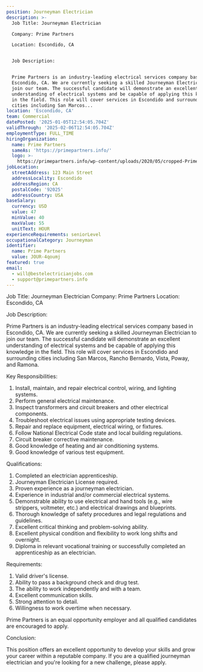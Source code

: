 ```yaml
---
position: Journeyman Electrician
description: >-
  Job Title: Journeyman Electrician

  Company: Prime Partners

  Location: Escondido, CA


  Job Description:


  Prime Partners is an industry-leading electrical services company based in
  Escondido, CA. We are currently seeking a skilled Journeyman Electrician to
  join our team. The successful candidate will demonstrate an excellent
  understanding of electrical systems and be capable of applying this knowledge
  in the field. This role will cover services in Escondido and surrounding
  cities including San Marcos...
location: 'Escondido, CA'
team: Commercial
datePosted: '2025-01-05T12:54:05.704Z'
validThrough: '2025-02-06T12:54:05.704Z'
employmentType: FULL_TIME
hiringOrganization:
  name: Prime Partners
  sameAs: 'https://primepartners.info/'
  logo: >-
    https://primepartners.info/wp-content/uploads/2020/05/cropped-Prime-Partners-Logo-NO-BG-1-1.png
jobLocation:
  streetAddress: 123 Main Street
  addressLocality: Escondido
  addressRegion: CA
  postalCode: '92025'
  addressCountry: USA
baseSalary:
  currency: USD
  value: 47
  minValue: 40
  maxValue: 55
  unitText: HOUR
experienceRequirements: seniorLevel
occupationalCategory: Journeyman
identifier:
  name: Prime Partners
  value: JOUR-4qoumj
featured: true
email:
  - will@bestelectricianjobs.com
  - support@primepartners.info
---
```




Job Title: Journeyman Electrician
Company: Prime Partners
Location: Escondido, CA

Job Description:

Prime Partners is an industry-leading electrical services company based in Escondido, CA. We are currently seeking a skilled Journeyman Electrician to join our team. The successful candidate will demonstrate an excellent understanding of electrical systems and be capable of applying this knowledge in the field. This role will cover services in Escondido and surrounding cities including San Marcos, Rancho Bernardo, Vista, Poway, and Ramona. 

Key Responsibilities:

1. Install, maintain, and repair electrical control, wiring, and lighting systems.
2. Perform general electrical maintenance.
3. Inspect transformers and circuit breakers and other electrical components.
4. Troubleshoot electrical issues using appropriate testing devices.
5. Repair and replace equipment, electrical wiring, or fixtures.
6. Follow National Electrical Code state and local building regulations.
7. Circuit breaker corrective maintenance.
8. Good knowledge of heating and air conditioning systems.
9. Good knowledge of various test equipment.

Qualifications:

1. Completed an electrician apprenticeship.
2. Journeyman Electrician License required.
3. Proven experience as a journeyman electrician.
4. Experience in industrial and/or commercial electrical systems.
5. Demonstrable ability to use electrical and hand tools (e.g., wire strippers, voltmeter, etc.) and electrical drawings and blueprints.
6. Thorough knowledge of safety procedures and legal regulations and guidelines.
7. Excellent critical thinking and problem-solving ability.
8. Excellent physical condition and flexibility to work long shifts and overnight.
9. Diploma in relevant vocational training or successfully completed an apprenticeship as an electrician.

Requirements:

1. Valid driver's license.
2. Ability to pass a background check and drug test.
3. The ability to work independently and with a team.
4. Excellent communication skills.
5. Strong attention to detail.
6. Willingness to work overtime when necessary.

Prime Partners is an equal opportunity employer and all qualified candidates are encouraged to apply. 

Conclusion:

This position offers an excellent opportunity to develop your skills and grow your career within a reputable company. If you are a qualified journeyman electrician and you're looking for a new challenge, please apply.
